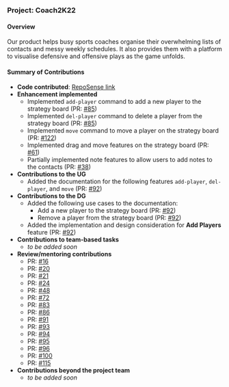 ### Project: Coach2K22

#### Overview
Our product helps busy sports coaches organise their overwhelming lists of contacts and messy weekly
schedules. It also provides them with a platform to visualise defensive and offensive plays as the game unfolds.

#### Summary of Contributions
* **Code contributed**: [RepoSense link](
  https://nus-cs2103-ay2122s2.github.io/tp-dashboard/?search=rye-catcher&breakdown=true&sort=groupTitle&sortWithin=title&since=2022-02-18&timeframe=commit&mergegroup=&groupSelect=groupByRepos&checkedFileTypes=docs~functional-code~test-code~other)
* **Enhancement implemented**
    * Implemented `add-player` command to add a new player to the strategy board (PR: [#85](https://github.com/AY2122S2-CS2103T-W14-2/tp/pull/85))
    * Implemented `del-player` command to delete a player from the strategy board (PR: [#85](https://github.com/AY2122S2-CS2103T-W14-2/tp/pull/85))
    * Implemented `move` command to move a player on the strategy board (PR: [#122](https://github.com/AY2122S2-CS2103T-W14-2/tp/pull/122))
    * Implemented drag and move features on the strategy board (PR: [#61](https://github.com/AY2122S2-CS2103T-W14-2/tp/pull/61))
    * Partially implemented note features to allow users to add notes to the contacts (PR: [#38](https://github.com/AY2122S2-CS2103T-W14-2/tp/pull/38))
* **Contributions to the UG**
    * Added the documentation for the following features `add-player`, `del-player`, and `move` (PR: [#92](https://github.com/AY2122S2-CS2103T-W14-2/tp/pull/92))
* **Contributions to the DG**
    * Added the following use cases to the documentation:
        * Add a new player to the strategy board (PR: [#92](https://github.com/AY2122S2-CS2103T-W14-2/tp/pull/92))
        * Remove a player from the strategy board (PR: [#92](https://github.com/AY2122S2-CS2103T-W14-2/tp/pull/92))
    * Added the implementation and design consideration for **Add Players** feature (PR: [#92](https://github.com/AY2122S2-CS2103T-W14-2/tp/pull/92))
* **Contributions to team-based tasks**
    * _to be added soon_
* **Review/mentoring contributions**
    * PR: [#16](https://github.com/AY2122S2-CS2103T-W14-2/tp/pull/16)
    * PR: [#20](https://github.com/AY2122S2-CS2103T-W14-2/tp/pull/20)
    * PR: [#21](https://github.com/AY2122S2-CS2103T-W14-2/tp/pull/21)
    * PR: [#24](https://github.com/AY2122S2-CS2103T-W14-2/tp/pull/24)
    * PR: [#48](https://github.com/AY2122S2-CS2103T-W14-2/tp/pull/48)
    * PR: [#72](https://github.com/AY2122S2-CS2103T-W14-2/tp/pull/72)
    * PR: [#83](https://github.com/AY2122S2-CS2103T-W14-2/tp/pull/83)
    * PR: [#86](https://github.com/AY2122S2-CS2103T-W14-2/tp/pull/86)
    * PR: [#91](https://github.com/AY2122S2-CS2103T-W14-2/tp/pull/91)
    * PR: [#93](https://github.com/AY2122S2-CS2103T-W14-2/tp/pull/93)
    * PR: [#94](https://github.com/AY2122S2-CS2103T-W14-2/tp/pull/94)
    * PR: [#95](https://github.com/AY2122S2-CS2103T-W14-2/tp/pull/95)
    * PR: [#96](https://github.com/AY2122S2-CS2103T-W14-2/tp/pull/96)
    * PR: [#100](https://github.com/AY2122S2-CS2103T-W14-2/tp/pull/100)
    * PR: [#115](https://github.com/AY2122S2-CS2103T-W14-2/tp/pull/115)
* **Contributions beyond the project team**
    * _to be added soon_
